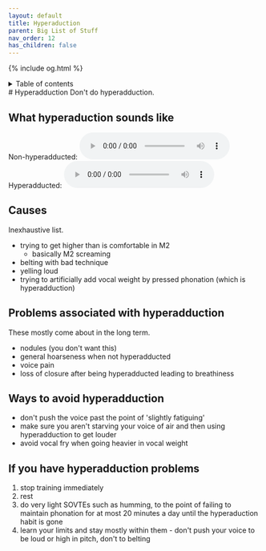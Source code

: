```yaml
---
layout: default
title: Hyperaduction
parent: Big List of Stuff
nav_order: 12
has_children: false
---
```

{% include og.html %}
<details closed markdown="block">
  <summary>
    Table of contents
  </summary>
{: .text-delta }
1. TOC
{:toc}
</details>
# Hyperadduction
Don't do hyperadduction.

## What hyperaduction sounds like
Non-hyperadducted:
<audio controls> <source src="/audio/tone-masc-normal.ogg" type="audio/ogg"> Your browser does not support the audio element. </audio>
Hyperadducted:
<audio controls> <source src="/audio/tone-masc-hyperadducted.ogg" type="audio/ogg"> Your browser does not support the audio element. </audio>

## Causes
Inexhaustive list.
- trying to get higher than is comfortable in M2
  - basically M2 screaming
- belting with bad technique
- yelling loud
- trying to artificially add vocal weight by pressed phonation (which is hyperadduction)

## Problems associated with hyperadduction
These mostly come about in the long term.
- nodules (you don't want this)
- general hoarseness when not hyperadducted
- voice pain
- loss of closure after being hyperadducted leading to breathiness

## Ways to avoid hyperadduction
- don't push the voice past the point of 'slightly fatiguing'
- make sure you aren't starving your voice of air and then using hyperadduction to get louder
- avoid vocal fry when going heavier in vocal weight

## If you have hyperadduction problems
1. stop training immediately
2. rest
3. do very light SOVTEs such as humming, to the point of failing to maintain phonation for at most 20 minutes a day until the hyperaduction habit is gone
4. learn your limits and stay mostly within them - don't push your voice to be loud or high in pitch, don't to belting
